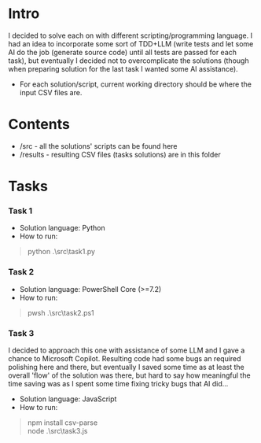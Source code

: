 # Intro

I decided to solve each on with different scripting/programming language. I had an idea to incorporate some sort of TDD+LLM (write tests and let some AI do the job (generate source code) until all tests are passed for each task), but eventually I decided not to overcomplicate the solutions (though when preparing solution for the last task I wanted some AI assistance).

* For each solution/script, current working directory should be where the input CSV files are.

# Contents

* /src - all the solutions' scripts can be found here
* /results - resulting CSV files (tasks solutions) are in this folder

# Tasks

### Task 1

* Solution language: Python
* How to run:
>python .\src\task1.py

### Task 2

* Solution language: PowerShell Core (>=7.2)
* How to run:
>pwsh .\src\task2.ps1

### Task 3

I decided to approach this one with assistance of some LLM and I gave a chance to Microsoft Copilot. Resulting code had some bugs an required polishing here and there, but eventually I saved some time as at least the overall 'flow' of the solution 
was there, but hard to say how meaningful the time saving was as I spent some time fixing tricky bugs that AI did...

* Solution language: JavaScript
* How to run:
>npm install csv-parse  
>node .\src\task3.js
